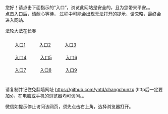 您好！请点击下面指示的“入口”，浏览此网站是安全的，且为您带来平安。。 <br/>
点击入口后，请耐心等待， 过程中可能会出现无法打开的提示，请忽略，最终会进入网站. </br>

法轮大法在长春<br/>
<div style="padding:10px"><a style="margin:20px" target="_blank" href="https://dv9yp112vr5a9.cloudfront.net/2Qpsp?joqnrmg" id="ccLink1" rel="nofollow">入口1</a> <a target="_blank" style="margin:20px" href="https://d1al318wnyt6hs.cloudfront.net/2Qpsp?wecwvdgx" id="ccLink2" rel="nofollow">入口2</a> <a style="margin:20px" target="_blank" href="https://d3sjd8i59vl2l7.cloudfront.net/2Qpsp?iynep" id="ccLink3" rel="nofollow">入口3</a></div>

<div style="padding:10px" ><a style="margin:20px" target="_blank" href="https://dv9yp112vr5a9.cloudfront.net/2Qpsp?joqnrmg" id="ccLink4" rel="nofollow">入口4</a> <a style="margin:20px" href="https://d1al318wnyt6hs.cloudfront.net/2Qpsp?wecwvdgx" target="_blank" id="ccLink5" rel="nofollow">入口5</a> <a style="margin:20px" href="https://d3sjd8i59vl2l7.cloudfront.net/2Qpsp?iynep" target="_blank" id="ccLink6" rel="nofollow">入口6</a></div>

<div style="padding:10px"><a style="margin:20px" target="_blank" href="https://dv9yp112vr5a9.cloudfront.net/2Qpsp?joqnrmg" id="ccLink7" rel="nofollow">入口7</a> <a style="margin:20px" href="https://d1al318wnyt6hs.cloudfront.net/2Qpsp?wecwvdgx" target="_blank" id="ccLink8" rel="nofollow">入口8</a> <a style="margin:20px" target="_blank" href="https://d3sjd8i59vl2l7.cloudfront.net/2Qpsp?iynep" id="ccLink9" rel="nofollow">入口9</a></div>

<br/>



请复制并记住免翻墙网址 https://github.com/yntd/changchunzx (http后一定要加s)，在电脑或手机的浏览器均可访问。。<br/>

微信如提示停止访问该网页，须先点击右上角，选择浏览器打开。
